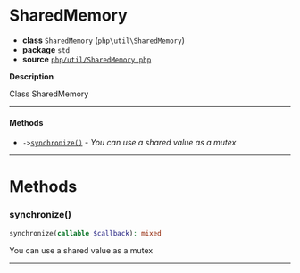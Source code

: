 # SharedMemory

- **class** `SharedMemory` (`php\util\SharedMemory`)
- **package** `std`
- **source** [`php/util/SharedMemory.php`](./src/main/resources/JPHP-INF/sdk/php/util/SharedMemory.php)

**Description**

Class SharedMemory

---

#### Methods

- `->`[`synchronize()`](#method-synchronize) - _You can use a shared value as a mutex_

---
# Methods

<a name="method-synchronize"></a>

### synchronize()
```php
synchronize(callable $callback): mixed
```
You can use a shared value as a mutex

---
